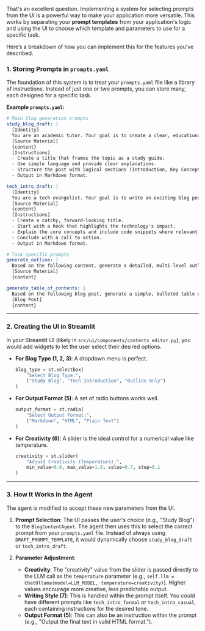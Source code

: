 That's an excellent question. Implementing a system for selecting prompts from the UI is a powerful way to make your application more versatile. This works by separating your **prompt templates** from your application's logic and using the UI to choose which template and parameters to use for a specific task.

Here’s a breakdown of how you can implement this for the features you've described.

### **1. Storing Prompts in `prompts.yaml`**

The foundation of this system is to treat your `prompts.yaml` file like a library of instructions. Instead of just one or two prompts, you can store many, each designed for a specific task.

**Example `prompts.yaml`:**

```yaml
# Main blog generation prompts
study_blog_draft: |
  [Identity]
  You are an academic tutor. Your goal is to create a clear, educational blog post for students based on the provided material.
  [Source Material]
  {content}
  [Instructions]
  - Create a title that frames the topic as a study guide.
  - Use simple language and provide clear explanations.
  - Structure the post with logical sections (Introduction, Key Concepts, Summary).
  - Output in Markdown format.

tech_intro_draft: |
  [Identity]
  You are a tech evangelist. Your goal is to write an exciting blog post introducing a new technology to developers.
  [Source Material]
  {content}
  [Instructions]
  - Create a catchy, forward-looking title.
  - Start with a hook that highlights the technology's impact.
  - Explain the core concepts and include code snippets where relevant.
  - Conclude with a call to action.
  - Output in Markdown format.

# Task-specific prompts
generate_outline: |
  Based on the following content, generate a detailed, multi-level outline for a blog post.
  [Source Material]
  {content}

generate_table_of_contents: |
  Based on the following blog post, generate a simple, bulleted table of contents.
  [Blog Post]
  {content}
```

-----

### **2. Creating the UI in Streamlit**

In your Streamlit UI (likely in `src/ui/components/contents_editor.py`), you would add widgets to let the user select their desired options.

  * **For Blog Type (1, 2, 3)**: A dropdown menu is perfect.
    ```python
    blog_type = st.selectbox(
        "Select Blog Type:",
        ("Study Blog", "Tech Introduction", "Outline Only")
    )
    ```
  * **For Output Format (5)**: A set of radio buttons works well.
    ```python
    output_format = st.radio(
        "Select Output Format:",
        ("Markdown", "HTML", "Plain Text")
    )
    ```
  * **For Creativity (6)**: A slider is the ideal control for a numerical value like temperature.
    ```python
    creativity = st.slider(
        "Adjust Creativity (Temperature):",
        min_value=0.0, max_value=1.0, value=0.7, step=0.1
    )
    ```

-----

### **3. How It Works in the Agent**

The agent is modified to accept these new parameters from the UI.

1.  **Prompt Selection**: The UI passes the user's choice (e.g., "Study Blog") to the `BlogContentAgent`. The agent then uses this to select the correct prompt from your `prompts.yaml` file. Instead of always using `DRAFT_PROMPT_TEMPLATE`, it would dynamically choose `study_blog_draft` or `tech_intro_draft`.

2.  **Parameter Adjustment**:

      * **Creativity**: The "creativity" value from the slider is passed directly to the LLM call as the `temperature` parameter (e.g., `self.llm = ChatOllama(model=LLM_MODEL, temperature=creativity)`). Higher values encourage more creative, less predictable output.
      * **Writing Style (7)**: This is handled within the prompt itself. You could have different prompts like `tech_intro_formal` or `tech_intro_casual`, each containing instructions for the desired tone.
      * **Output Format (5)**: This can also be an instruction within the prompt (e.g., "Output the final text in valid HTML format.").
